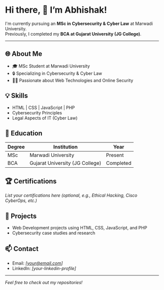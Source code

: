 # Hi there, 👋 I’m Abhishak!  

I'm currently pursuing an **MSc in Cybersecurity & Cyber Law** at Marwadi University.  
Previously, I completed my **BCA at Gujarat University (JG College)**.  

---

## 🌐 About Me

- 🎓 MSc Student at Marwadi University  
- 🔒 Specializing in Cybersecurity & Cyber Law  
- 👨‍💻 Passionate about Web Technologies and Online Security

## 💡 Skills

- HTML | CSS | JavaScript | PHP
- Cybersecurity Principles
- Legal Aspects of IT (Cyber Law)

## 📜 Education

| Degree    | Institution                       | Year      |
|-----------|-----------------------------------|-----------|
| MSc       | Marwadi University                | Present   |
| BCA       | Gujarat University (JG College)   | Completed |

## 🏆 Certifications

*List your certifications here (optional, e.g., Ethical Hacking, Cisco CyberOps, etc.)*

## 📂 Projects

- Web Development projects using HTML, CSS, JavaScript, and PHP
- Cybersecurity case studies and research

## 📫 Contact

- Email: *[your@email.com]*
- LinkedIn: *[your-linkedin-profile]*

---

*Feel free to check out my repositories!*
